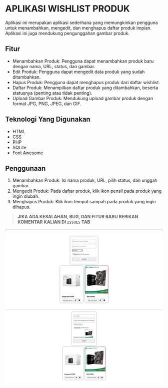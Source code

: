 # APLIKASI WISHLIST PRODUK

Aplikasi ini merupakan aplikasi sederhana yang memungkinkan pengguna untuk menambahkan, mengedit, dan menghapus daftar produk impian. Aplikasi ini juga mendukung pengunggahan gambar produk.

## Fitur
- Menambahkan Produk: Pengguna dapat menambahkan produk baru dengan nama, URL, status, dan gambar.
- Edit Produk: Pengguna dapat mengedit data produk yang sudah ditambahkan.
- Hapus Produk: Pengguna dapat menghapus produk dari daftar wishlist.
- Daftar Produk: Menampilkan daftar produk yang ditambahkan, beserta statusnya (penting atau tidak penting).
- Upload Gambar Produk: Mendukung upload gambar produk dengan format JPG, PNG, JPEG, dan GIF.

## Teknologi Yang Digunakan
- HTML
- CSS
- PHP
- SQLite
- Font Awesome

## Penggunaan
1. Menambahkan Produk: Isi nama produk, URL, pilih status, dan unggah gambar.
1. Mengedit Produk: Pada daftar produk, klik ikon pensil pada produk yang ingin diubah.
1. Menghapus Produk: Klik ikon tempat sampah pada produk yang ingin dihapus.

> **JIKA ADA KESALAHAN, BUG, DAN FITUR BARU BERIKAN KOMENTAR KALIAN DI ``` ISSUES ``` TAB**

---

!["WishList Produk"](screenshot/ss_wishlist.png)
!["WishList Produk"](screenshot/ss_wishlist2.png)
